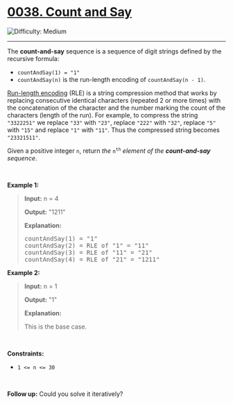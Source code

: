 <h1><a href="https://leetcode.com/problems/count-and-say?envType=daily-question&envId=2025-04-18">0038. Count and Say</a></h1>

![Difficulty: Medium](https://img.shields.io/badge/Medium-fac31d)

---

<p>The <strong>count-and-say</strong> sequence is a sequence of digit strings defined by the recursive formula:</p>

<ul>
	<li><code>countAndSay(1) = &quot;1&quot;</code></li>
	<li><code>countAndSay(n)</code> is the run-length encoding of <code>countAndSay(n - 1)</code>.</li>
</ul>

<p><a href="http://en.wikipedia.org/wiki/Run-length_encoding" target="_blank">Run-length encoding</a> (RLE) is a string compression method that works by replacing consecutive identical characters (repeated 2 or more times) with the concatenation of the character and the number marking the count of the characters (length of the run). For example, to compress the string <code>&quot;3322251&quot;</code> we replace <code>&quot;33&quot;</code> with <code>&quot;23&quot;</code>, replace <code>&quot;222&quot;</code> with <code>&quot;32&quot;</code>, replace <code>&quot;5&quot;</code> with <code>&quot;15&quot;</code> and replace <code>&quot;1&quot;</code> with <code>&quot;11&quot;</code>. Thus the compressed string becomes <code>&quot;23321511&quot;</code>.</p>

<p>Given a positive integer <code>n</code>, return <em>the </em><code>n<sup>th</sup></code><em> element of the <strong>count-and-say</strong> sequence</em>.</p>

<p>&nbsp;</p>
<p><strong class="example">Example 1:</strong></p>

><p><strong>Input:</strong> <span class="example-io">n = 4</span></p>
>
><p><strong>Output:</strong> <span class="example-io">&quot;1211&quot;</span></p>
>
><p><strong>Explanation:</strong></p>
>
><pre>
>countAndSay(1) = &quot;1&quot;
>countAndSay(2) = RLE of &quot;1&quot; = &quot;11&quot;
>countAndSay(3) = RLE of &quot;11&quot; = &quot;21&quot;
>countAndSay(4) = RLE of &quot;21&quot; = &quot;1211&quot;
></pre>

<p><strong class="example">Example 2:</strong></p>

><p><strong>Input:</strong> <span class="example-io">n = 1</span></p>
>
><p><strong>Output:</strong> <span class="example-io">&quot;1&quot;</span></p>
>
><p><strong>Explanation:</strong></p>
>
><p>This is the base case.</p>

<p>&nbsp;</p>
<p><strong>Constraints:</strong></p>

<ul>
	<li><code>1 &lt;= n &lt;= 30</code></li>
</ul>

<p>&nbsp;</p>
<strong>Follow up:</strong> Could you solve it iteratively?